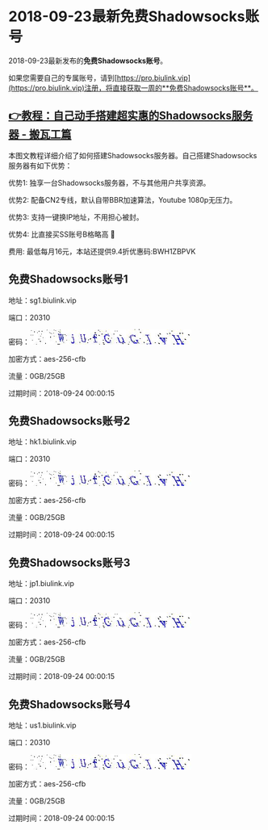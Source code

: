 # 2018-09-23最新**免费Shadowsocks账号**

2018-09-23最新发布的**免费Shadowsocks账号**。

如果您需要自己的专属账号，请到[https://pro.biulink.vip](https://pro.biulink.vip)注册，将直接获取一周的**免费Shadowsocks账号**。

## [👉教程：自己动手搭建超实惠的Shadowsocks服务器 - 搬瓦工篇](https://github.com/Biulink/ShadowsocksTutorials/blob/master/%E6%95%99%E6%82%A8%E8%87%AA%E5%B7%B1%E5%8A%A8%E6%89%8B%E6%90%AD%E5%BB%BA%E8%B6%85%E5%AE%9E%E6%83%A0%E7%9A%84Shadowsocks%E6%9C%8D%E5%8A%A1%E5%99%A8%20-%20%E6%90%AC%E7%93%A6%E5%B7%A5%E7%AF%87.md)
  
  本图文教程详细介绍了如何搭建Shadowsocks服务器。自己搭建Shadowsocks服务器有如下优势：

  优势1: 独享一台Shadowsocks服务器，不与其他用户共享资源。

  优势2: 配备CN2专线，默认自带BBR加速算法，Youtube 1080p无压力。

  优势3: 支持一键换IP地址，不用担心被封。

  优势4: 比直接买SS账号B格略高 🙂

  费用: 最低每月16元，本站还提供9.4折优惠码:BWH1ZBPVK  
## 免费Shadowsocks账号1

地址：sg1.biulink.vip

端口：20310

密码：![免费Shadowsocks账号密码](../password/8a364566-0499-4434-9336-8bc0c66f762a.jpg)

加密方式：aes-256-cfb

流量：0GB/25GB

过期时间：2018-09-24 00:00:15

## 免费Shadowsocks账号2

地址：hk1.biulink.vip

端口：20310

密码：![免费Shadowsocks账号密码](../password/8a364566-0499-4434-9336-8bc0c66f762a.jpg)

加密方式：aes-256-cfb

流量：0GB/25GB

过期时间：2018-09-24 00:00:15

## 免费Shadowsocks账号3

地址：jp1.biulink.vip

端口：20310

密码：![免费Shadowsocks账号密码](../password/8a364566-0499-4434-9336-8bc0c66f762a.jpg)

加密方式：aes-256-cfb

流量：0GB/25GB

过期时间：2018-09-24 00:00:15

## 免费Shadowsocks账号4

地址：us1.biulink.vip

端口：20310

密码：![免费Shadowsocks账号密码](../password/8a364566-0499-4434-9336-8bc0c66f762a.jpg)

加密方式：aes-256-cfb

流量：0GB/25GB

过期时间：2018-09-24 00:00:15

